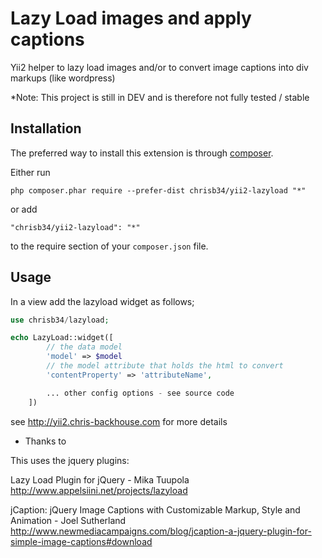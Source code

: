 Lazy Load images and apply captions
===================================
Yii2 helper to lazy load images and/or to convert image captions into div markups (like wordpress)

*Note: This project is still in DEV and is therefore not fully tested / stable

Installation
------------

The preferred way to install this extension is through [composer](http://getcomposer.org/download/).

Either run

```
php composer.phar require --prefer-dist chrisb34/yii2-lazyload "*"
```

or add

```
"chrisb34/yii2-lazyload": "*"
```

to the require section of your `composer.json` file.


Usage
-----

In a view add the lazyload widget as follows;
```php
use chrisb34/lazyload;

echo LazyLoad::widget([
        // the data model
        'model' => $model
        // the model attribute that holds the html to convert
        'contentProperty' => 'attributeName',

        ... other config options - see source code 
    ]) 
```
see http://yii2.chris-backhouse.com for more details

* Thanks to

This uses the jquery plugins:

Lazy Load Plugin for jQuery - Mika Tuupola
http://www.appelsiini.net/projects/lazyload

jCaption: jQuery Image Captions with Customizable Markup, Style and Animation - Joel Sutherland
http://www.newmediacampaigns.com/blog/jcaption-a-jquery-plugin-for-simple-image-captions#download
